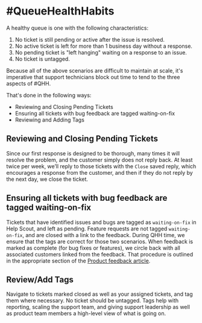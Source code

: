 # \#QueueHealthHabits

A healthy queue is one with the following characteristics:

1. No ticket is still pending or active after the issue is resolved.
2. No active ticket is left for more than 1 business day without a response.
3. No pending ticket is "left hanging" waiting on a response to an issue.
4. No ticket is untagged.

Because all of the above scenarios are difficult to maintain at scale, it's imperative that support technicians block out time to tend to the three aspects of \#QHH.

That's done in the following ways:

* Reviewing and Closing Pending Tickets
* Ensuring all tickets with bug feedback are tagged waiting-on-fix
* Reviewing and Adding Tags

## Reviewing and Closing Pending Tickets

Since our first response is designed to be thorough, many times it will resolve the problem, and the customer simply does not reply back. At least twice per week, we’ll reply to those tickets with the `Close` saved reply, which encourages a response from the customer, and then if they do not reply by the next day, we close the ticket.

## Ensuring all tickets with bug feedback are tagged waiting-on-fix

Tickets that have identified issues and bugs are tagged as `waiting-on-fix` in Help Scout, and left as pending. Feature requests are not tagged `waiting-on-fix`, and are closed with a link to the feedback. During QHH time, we ensure that the tags are correct for those two scenarios. When feedback is marked as complete \(for bug fixes or features\), we circle back with all associated customers linked from the feedback. That procedure is outlined in the appropriate section of the [Product feedback article](contributing-product-feedback/#delivering-development-team-feedback-to-customers).

## Review/Add Tags

Navigate to tickets marked closed as well as your assigned tickets, and tag them where necessary. No ticket should be untagged. Tags help with reporting, scaling the support team, and giving support leadership as well as product team members a high-level view of what is going on.

